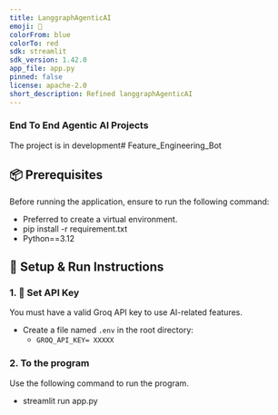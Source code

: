 ```yaml
---
title: LanggraphAgenticAI
emoji: 🐨
colorFrom: blue
colorTo: red
sdk: streamlit
sdk_version: 1.42.0
app_file: app.py
pinned: false
license: apache-2.0
short_description: Refined langgraphAgenticAI
---
```


### End To End Agentic AI Projects

The project is in development# Feature_Engineering_Bot
## 📦 Prerequisites

Before running the application, ensure to run the following command:
- Preferred to create a virtual environment.
- pip install -r requirement.txt
- Python==3.12

## 🧰 Setup & Run Instructions

### 1. 🔐 Set API Key

You must have a valid Groq API key to use AI-related features.

- Create a file named `.env` in the root directory:
    - `GROQ_API_KEY= XXXXX`
  

### 2. To the program
Use the following command to run the program.
- streamlit run app.py
